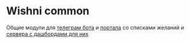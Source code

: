 # Wishni common
Общие модули для [телеграм бота](bot/README.md) и [портала](portal/README.md) со списками желаний и [сервера с дашбордами для них](dashboards-server/README.md)
